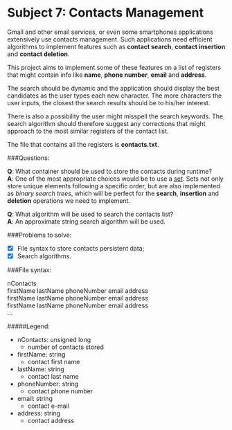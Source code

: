Subject 7: Contacts Management
==============================

Gmail and other email services, or even some smartphones applications extensively use contacts management. Such applications need efficient algorithms to implement features such as **contact search**, **contact insertion** and **contact deletion**.

This project aims to implement some of these features on a list of registers that might contain info like **name**, **phone number**, **email** and **address**.

The search should be dynamic and the application should display the best candidates as the user types each new character. The more characters the user inputs, the closest the search results should be to his/her interest.

There is also a possibility the user might misspell the search keywords. The search algorithm should therefore suggest any corrections that might approach to the most similar registers of the contact list.

The file that contains all the registers is **contacts.txt**.

###Questions:

**Q**: What container should be used to store the contacts during runtime?  
**A**: One of the most appropriate choices would be to use a [set](http://www.cplusplus.com/reference/set/set/). Sets not only store unique elements following a specific order, but are also implemented as *binary search trees*, which will be perfect for the **search**, **insertion** and **deletion** operations we need to implement.

**Q**: What algorithm will be used to search the contacts list?  
**A**: An approximate string search algorithm will be used.

###Problems to solve:

- [x] File syntax to store contacts persistent data;  
- [x] Search algorithms.

###File syntax:

nContacts  
firstName lastName phoneNumber email address  
firstName lastName phoneNumber email address  
firstName lastName phoneNumber email address  
...

#####Legend:

- nContacts: unsigned long
	- number of contacts stored
- firstName: string
	- contact first name
- lastName: string
	- contact last name
- phoneNumber: string
	- contact phone number
- email: string
	- contact e-mail
- address: string
	- contact address
